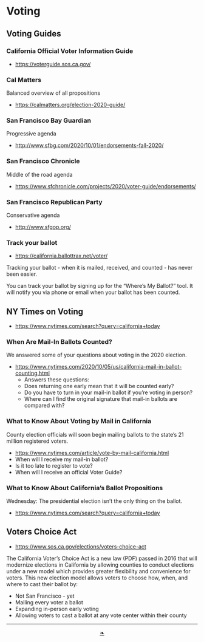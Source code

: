 # Voting

## Voting Guides

### California Official Voter Information Guide

* https://voterguide.sos.ca.gov/


### Cal Matters

Balanced overview of all propositions

* https://calmatters.org/election-2020-guide/

### San Francisco Bay Guardian

Progressive agenda

* http://www.sfbg.com/2020/10/01/endorsements-fall-2020/

### San Francisco Chronicle

Middle of the road agenda

* https://www.sfchronicle.com/projects/2020/voter-guide/endorsements/

### San Francisco Republican Party

Conservative agenda

* http://www.sfgop.org/


### Track your ballot

* https://california.ballottrax.net/voter/

Tracking your ballot - when it is mailed, received, and counted - has never been easier.

You can track your ballot by signing up for the “Where’s My Ballot?” tool. It will notify you via phone or email when your ballot has been counted.

## NY Times on Voting

* https://www.nytimes.com/search?query=california+today


### When Are Mail-In Ballots Counted?

We answered some of your questions about voting in the 2020 election.

* https://www.nytimes.com/2020/10/05/us/california-mail-in-ballot-counting.html
	* Answers these questions:
	* Does returning one early mean that it will be counted early?
	* Do you have to turn in your mail-in ballot if you’re voting in person?
	* Where can I find the original signature that mail-in ballots are compared with?

### What to Know About Voting by Mail in California

County election officials will soon begin mailing ballots to the state’s 21 million registered voters.

* https://www.nytimes.com/article/vote-by-mail-california.html
* When will I receive my mail-in ballot?
* Is it too late to register to vote?
* When will I receive an official Voter Guide?

### What to Know About California’s Ballot Propositions

Wednesday: The presidential election isn’t the only thing on the ballot.

* https://www.nytimes.com/search?query=california+today

## Voters Choice Act

* https://www.sos.ca.gov/elections/voters-choice-act

The California Voter’s Choice Act is a new law (PDF) passed in 2016 that will modernize elections in California by allowing counties to conduct elections under a new model which provides greater flexibility and convenience for voters.
This new election model allows voters to choose how, when, and where to cast their ballot by:

* Not San Francisco - yet
* Mailing every voter a ballot
* Expanding in-person early voting
* Allowing voters to cast a ballot at any vote center within their county


***

<center title="hello!" ><a href=javascript:window.scrollTo(0,0); class=aDingbat > ❧ </a></center>